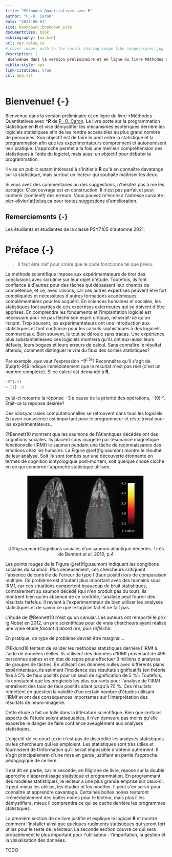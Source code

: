 ```yaml
--- 
title: "Méthodes Quantitatives avec R"
author: "P.-O. Caron"
date: "2022-06-01"
site: bookdown::bookdown_site
documentclass: book
bibliography: [ma.bib]
url: mqr.teluq.ca
# cover-image: path to the social sharing image like images/cover.jpg
description: |
 Bienvenue dans la version préliminaire et en ligne du livre Méthodes Quantitatives avec R  de P.-O. Caron. Le livre vise démystifier les mécanismes ésotériques derrière les logiciels statistiques en démocratisant la programmation statistique avec R. 
biblio-style: apa
link-citations: true
csl: apa.csl
---
```


# Bienvenue! {-}

Bienvenue dans la version préliminaire et en ligne du livre *Méthodes Quantitatives avec ****R*** de [P.-O. Caron](https://www.teluq.ca/siteweb/univ/pcaron.html). Le livre porte sur la programmation statistique en **R** et vise démystifier les mécanismes ésotériques derrière les logiciels statistiques afin de les rendre accessibles au plus grand nombre de personnes. Son objectif est de faire le pont entre la statistique et la programmation afin que les expérimentateurs comprennent et autonomisent leur pratique. L'approche permet à la fois une meilleur compréhension des statistiques à l'aide du logiciel, mais aussi un objectif pour débuter la programmation.

Il vise un public autant intéressé à s'initier à **R** qu'à en connaître davatange sur la statistique, mais surtout un lecteur qui souhaite maîtriser les deux.

Si vous avez des commentaires ou des suggestions, n'hésitez pas à me les partager. C'est ouvrage est en construction. Il n'est pas parfait et peut contenir (contient!) des erreurs. Vous pouvez m'écrire à l'adresse suivante : pier-olivier[at]teluq.ca pour toutes suggestions d'amélioration. 

## Remerciements {-}

Les étudiants et étudiantes de la classe PSY7105 d'automne 2021.

# Préface {-}

> Il faut être naïf pour croire que le code fonctionne tel que prévu.

La méthode scientifique impose aux expérimentateurs de tirer des conclusions avec scrutinie sur leur objet d'étude. Toutefois, ils font confiance à d'autres pour des tâches qui dépassent leur champs de compétence, et ce, avec raisons, car ces autres expertises peuvent être fort compliquées et nécessitées d'autres formations académiques complémentaires pour les acquérir. En sciences humaines et sociales, les statistiques font parties de ces expertises exterrieures qui se doivent d'être apprises. En comprendre les fondements et l'implantation logiciel est nécessaire pour ne pas fléchir son esprit critique, ne serait-ce qu'un instant. Trop souvent, les expérimentateurs ont une introduction aux statistiques et font confiance pour les calculs sophistiqués à des logiciels commerciaux. Bien souvent, le tout se déroule sans tracas. Une expérience plus substantielleavec ces logiciels montrera qu'ils ont eux-aussi leurs défauts, leurs bogues et leurs erreurs de calcul. Sans connaître le résultat attendu, comment distinguer le vrai du faux des sorties statistiques?

Par exemple, que vaut l'expression $-9^{(.5)}$? Reconnaître qu'il s'agit de $\sqrt(-9)$ indique immédiatement que le résultat n'est pas réel (c'est un nombre complexe). Si ce calcul est demandé à **R**,


```r
-9^(.5)
> [1] -3
```
celui-ci  retourne la réponse $-3$ à cause de la priorité des opérations, $-(9)^{.5}$. Était-ce la réponse désirée? 

Des idiosyncrasies computationnelles se retrouvent dans tous les logiciels. En avoir conscience est important pour le programmeur et reste trivial pour les expérimentateurs...
 
@Bennett10 montrent que les saumons de l'Atlantiques décédés ont des cognitions sociales. Ils placent sous imagerie par résonance magnétique fonctionnelle (IRMf) le saumon pendant une tâche de reconnaissance des émotions chez les humains. La Figure \@ref(fig:saumon) montre le résultat de leur analyse. Soit ils sont tombés sur une découverte étonnante en termes de cognition ichtyologique post-mortem, soit quelque chose cloche en ce qui concerne l'approche statistique utilisée.

<div class="figure" style="text-align: center">
<img src="image//saumon.PNG" alt="Cognitions sociales d'un saumon atlantique décédés. Tirés de Bennett et al. 2010, p.4" width="75%" />
<p class="caption">(\#fig:saumon)Cognitions sociales d'un saumon atlantique décédés. Tirés de Bennett et al. 2010, p.4</p>
</div>

Les points rouges de la Figure \@ref(fig:saumon) indiquent les congitions sociales du saumon. Plus sérieusement, ces chercheurs critiquent l'absence de contrôle de l'erreur de type I (faux positif) lors de comparaison multiple. Ce problème est d'autant plus important avec des humains sous IRMf, car ces situations comportent beaucoup de bruit statistiques, contrairement au saumon décédé (qui n'en produit pas du tout). Ils montrent bien qu'en absence de ce contrôle, l'analyse peut fournir des résultats farfelus. Il revient à l'expérimentateur de bien utiliser les analyses statistiques et de savoir ce que le logiciel fait et ne fait pas.

L'étude de @Bennett10 n'est qu'un canular. Les auteurs ont remporté le prix Ig Nobel en 2012, un prix scientifique pour de vrais chercheurs ayant réalisé une vraie étude *faisant d'abord rire, puis réfléchir*. 

En pratique, ce type de problème devrait être marginal...

@Eklund16 tentent de valider les méthodes statistiques derrière l'IRMf à l'aide de données réelles. Ils utilisent des données d'IRMf provenant de 499 personnes saines et en état de repos pour effectuer 3 millions d'analyses de groupes de tâches. En utilisant ces données nulles avec différents plans expérimentaux, ils estiment l'incidence des résultats significatifs (en théorie fixé à 5% de faux positifs pour un seuil de signification de 5 %). Toutefois, ils constatent que les progiciels les plus courants pour l'analyse de l'IRMf entraînent des taux de faux positifs allant jusqu'à 70 %. Ces résultats remettent en question la validité d'un certain nombre d'études utilisant l'IRMf et ont des conséquences importantes sur l'interprétation des résultats de neuro-imagerie.

Cette étude a fait un tollé dans la littérature scientifique. Bien que certains aspects de l'étude soient attaquables, il n'en demeure pas moins qu'elle exacerbe le danger de faire confiance aveuglément aux analyses statistiques.

L'objectif de ce court texte n'est pas de discrédité les analyses statistiques ou les chercheurs qui les emploient. Les statistiques sont très utiles et fournissent de l’information qu'il serait impossible d'obtenir autrement. Il s'agit principalemetn d'une mise en garde justifiant en partie l'approche pédagogique de ce livre.

Il est dit en partie, car le seconde, en filigrane de livre, repose sur la double approche d'apprentissage statistique et programmation. En programmant des modèles statistiques, le lecteur a une plus grande emprise sur ceux-ci. Il peut mieux les utiliser, les étudier et les modifier. Il peut s'en servir pour connaître et apprendre davantage. Certaines boîtes noires resteront irrémédiablement des boîtes noires pour le lecteur, mais plus il les démystifiera, mieux il comprendra ce qui se cache derrière les programmes statistiques.

La première section de ce livre justifie et explique le logiciel **R** et montre comment l'installer ainsi que quelques rudiments statistiques qui seront fort utiles pour le reste de la lecteur. La seconde section couvre ce qui sera probablement le plus important pour l'utilisateur : l'importation, la gestion et la visualisation des données. 

TODO


